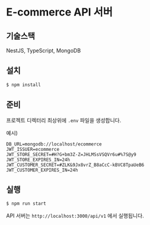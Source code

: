 # E-commerce API 서버

## 기술스택

NestJS, TypeScript, MongoDB

## 설치

```bash
$ npm install
```

## 준비

프로젝트 디렉터리 최상위에 `.env` 파일을 생성합니다.

예시)

```
DB_URL=mongodb://localhost/ecommerce
JWT_ISSUER=ecommerce
JWT_STORE_SECRET=#H?G+bm3Z-Z=JHLMSsVSQVr6u#%7S@y9
JWT_STORE_EXPIRES_IN=24h
JWT_CUSTOMER_SECRET=#ZLK&9Jx8vrZ_B8aCcC-kBVC8TpaUeB6
JWT_CUSTOMER_EXPIRES_IN=24h
```

## 실행

```bash
$ npm run start
```

API 서버는 `http://localhost:3000/api/v1` 에서 실행됩니다.
